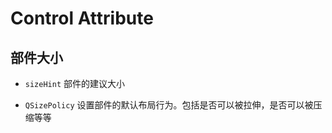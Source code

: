 # Control Attribute 

## 部件大小 


- `sizeHint`
部件的建议大小 

- `QSizePolicy`
设置部件的默认布局行为。包括是否可以被拉伸，是否可以被压缩等等 




